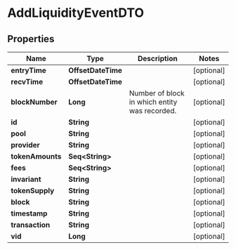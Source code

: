 

# AddLiquidityEventDTO


## Properties

Name | Type | Description | Notes
------------ | ------------- | ------------- | -------------
**entryTime** | **OffsetDateTime** |  |  [optional]
**recvTime** | **OffsetDateTime** |  |  [optional]
**blockNumber** | **Long** | Number of block in which entity was recorded. |  [optional]
**id** | **String** |  |  [optional]
**pool** | **String** |  |  [optional]
**provider** | **String** |  |  [optional]
**tokenAmounts** | **Seq&lt;String&gt;** |  |  [optional]
**fees** | **Seq&lt;String&gt;** |  |  [optional]
**invariant** | **String** |  |  [optional]
**tokenSupply** | **String** |  |  [optional]
**block** | **String** |  |  [optional]
**timestamp** | **String** |  |  [optional]
**transaction** | **String** |  |  [optional]
**vid** | **Long** |  |  [optional]



